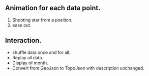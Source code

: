 ## Animation for each data point.
1. Shooting star from a position.
2. ease out.

## Interaction.
- shuffle data once and for all.
- Replay all data.
- Display of month.
- Convert from GeoJson to TopoJson with description unchanged.
